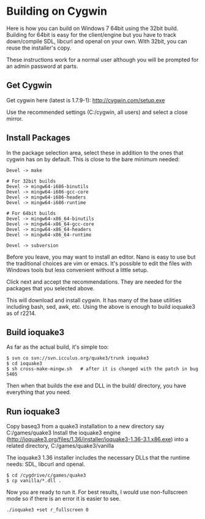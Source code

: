 Building on Cygwin
==================

Here is how you can build on Windows 7 64bit using the 32bit build. 
Building for 64bit is easy for the client/engine but you have to track
down/compile SDL, libcurl and openal on your own.  With 32bit, you can reuse
the installer's copy.

These instructions work for a normal user although you will be prompted for an
admin password at parts.

Get Cygwin
----------

Get cygwin here (latest is 1.7.9-1): http://cygwin.com/setup.exe

Use the recommended settings (C:/cygwin, all users) and select a close mirror.

Install Packages
----------------

In the package selection area, select these in addition to the ones that cygwin
has on by default.  This is close to the bare minimum needed:

    Devel -> make

    # For 32bit builds
    Devel -> mingw64-i686-binutils
    Devel -> mingw64-i686-gcc-core
    Devel -> mingw64-i686-headers
    Devel -> mingw64-i686-runtime

    # For 64bit builds
    Devel -> mingw64-x86_64-binutils
    Devel -> mingw64-x86_64-gcc-core
    Devel -> mingw64-x86_64-headers
    Devel -> mingw64-x86_64-runtime

    Devel -> subversion

Before you leave, you may want to install an editor.  Nano is easy to use but
the traditional choices are vim or emacs.  It's possible to edit the files with
Windows tools but less convenient without a little setup.

Click next and accept the recommendations.  They are needed for the packages
that you selected above.

This will download and install cygwin.  It has many of the base utilities
including bash, sed, awk, etc.  Using the above is enough to build ioquake3 as
of r2214.

Build ioquake3
--------------

As far as the actual build, it's simple too:

    $ svn co svn://svn.icculus.org/quake3/trunk ioquake3
    $ cd ioquake3
    $ sh cross-make-mingw.sh   # after it is changed with the patch in bug 5405


Then when that builds the exe and DLL in the build/ directory, you have
everything that you need.

Run ioquake3
------------

Copy baseq3 from a quake3 installation to a new directory say C:/games/quake3
Install the ioquake3 engine
(http://ioquake3.org/files/1.36/installer/ioquake3-1.36-3.1.x86.exe) into a
related directory, C:/games/quake3/vanilla

The ioquake3 1.36 installer includes the necessary DLLs that the runtime needs:
SDL, libcurl and openal.

    $ cd /cygdrive/c/games/quake3
    $ cp vanilla/*.dll .

Now you are ready to run it.  For best results, I would use non-fullscreen mode
so if there is an error it is easier to see.

    ./ioquake3 +set r_fullscreen 0


